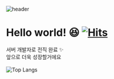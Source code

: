 <div align = "left">

![header](https://capsule-render.vercel.app/api?type=waving&color=0:000000,100:8700D9&height=200&section=header&fontSize=45&fontAlign=50&fontAlignY=40&text=Junior%20developer🌱&fontColor=FFFFFF)

# Hello world! 😆 [![Hits](https://hits.seeyoufarm.com/api/count/incr/badge.svg?url=https%3A%2F%2Fgithub.com%2FNajungmin510&count_bg=%2379C80D&title_bg=%27583111&icon=&icon_color=%23E7E7E7&title=hits&edge_flat=false)](https://hits.seeyoufarm.com)

서버 개발자로 전직 완료 ✨<br>
앞으로 더욱 성장할거에요 <br><br>
![Top Langs](https://github-readme-stats.vercel.app/api/top-langs/?username=Najungmin510&layout=compact)
